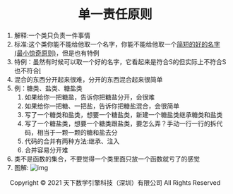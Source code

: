 # <center>单一责任原则</center>

1. 解释:一个类只负责一件事情
2. 标准:这个类你能不能给他取一个名字，你能不能给他取一个[简短的好的名字(最小惊奇原则)](https://baijiahao.baidu.com/s?id=1644745267084454116&wfr=spider&for=pc)，但是也有特例
3. 特例：虽然有时候可以取一个好的名字，它看起来是符合S的但实际上不符合S也不符合[I](../I/I篇.md)
4. 混合的东西分开起来很难，分开的东西混合起来很简单
5. 例：糖类、盐类、糖盐类
    1. 如果给你一把糖盐，告诉你把糖盐分开，会很难
    2. 如果给你一把糖、一把盐，告诉你把糖盐混合，会很简单
    3. 写了一个糖类和盐类，想要一个糖盐类，新建一个糖盐类继承糖类和盐类
    4. 写了一个糖盐类，想要一个糖类跟盐类，要怎么弄？手动一行一行的拆代码，相当于一颗一颗的糖和盐去分
    5. 代码的合并有两种方法:继承、注入
    6. 合并容易分开难
6. 类不是函数的集合，不要觉得一个类里面只放一个函数就亏了的感觉
6. 图解:
![img](../img/soli.jpg )


<center> Copyright © 2021 天下数学引擎科技（深圳）有限公司 All Rights Reserved</center>